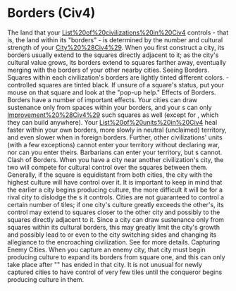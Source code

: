 # Borders (Civ4)

The land that your [List%20of%20civilizations%20in%20Civ4](civilization) controls - that is, the land within its "borders" - is determined by the number and cultural strength of your [City%20%28Civ4%29](cities). When you first construct a city, its borders usually extend to the squares directly adjacent to it; as the city's cultural value grows, its borders extend to squares farther away, eventually merging with the borders of your other nearby cities.
Seeing Borders.
Squares within each civilization's borders are lightly tinted different colors. -controlled squares are tinted black. If unsure of a square's status, put your mouse on that square and look at the "pop-up help." 
Effects of Borders.
Borders have a number of important effects. Your cities can draw sustenance only from spaces within your borders, and your s can only [Improvement%20%28Civ4%29]("improve") such squares as well (except for , which they can build anywhere). Your [List%20of%20units%20in%20Civ4](units) heal faster within your own borders, more slowly in neutral (unclaimed) territory, and even slower when in foreign borders. Further, other civilizations' units (with a few exceptions) cannot enter your territory without declaring war, nor can you enter theirs. Barbarians can enter your territory, but s cannot.
Clash of Borders.
When you have a city near another civilization's city, the two will compete for cultural control over the squares between them. Generally, if the square is equidistant from both cities, the city with the highest culture will have control over it. It is important to keep in mind that the earlier a city begins producing culture, the more difficult it will be for a rival city to dislodge the s it controls. Cities are not guaranteed to control a certain number of tiles; if one city's culture greatly exceeds the other's, its control may extend to squares closer to the other city and possibly to the squares directly adjacent to it. Since a city can draw sustenance only from squares within its cultural borders, this may greatly limit the city's growth and possibly lead to or even to the city switching sides and changing its allegiance to the encroaching civilization. See for more details.
Capturing Enemy Cities.
When you capture an enemy city, that city must begin producing culture to expand its borders from square one, and this can only take place after "" has ended in that city. It is not unusual for newly captured cities to have control of very few tiles until the conqueror begins producing culture in them.